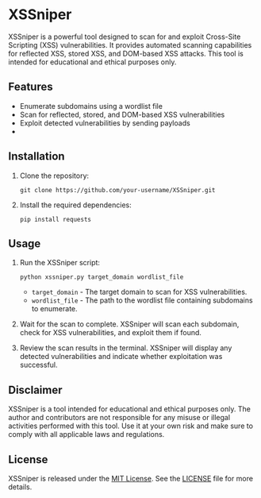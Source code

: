 # XSSniper

XSSniper is a powerful tool designed to scan for and exploit Cross-Site Scripting (XSS) vulnerabilities. It provides automated scanning capabilities for reflected XSS, stored XSS, and DOM-based XSS attacks. This tool is intended for educational and ethical purposes only.

## Features

- Enumerate subdomains using a wordlist file
- Scan for reflected, stored, and DOM-based XSS vulnerabilities
- Exploit detected vulnerabilities by sending payloads
-
## Installation

1. Clone the repository:

   ```shell
   git clone https://github.com/your-username/XSSniper.git
   ```

2. Install the required dependencies:

   ```shell
   pip install requests
   ```

## Usage

1. Run the XSSniper script:

   ```shell
   python xssniper.py target_domain wordlist_file
   ```

   - `target_domain` - The target domain to scan for XSS vulnerabilities.
   - `wordlist_file` - The path to the wordlist file containing subdomains to enumerate.

2. Wait for the scan to complete. XSSniper will scan each subdomain, check for XSS vulnerabilities, and exploit them if found.

3. Review the scan results in the terminal. XSSniper will display any detected vulnerabilities and indicate whether exploitation was successful.

## Disclaimer

XSSniper is a tool intended for educational and ethical purposes only. The author and contributors are not responsible for any misuse or illegal activities performed with this tool. Use it at your own risk and make sure to comply with all applicable laws and regulations.

## License

XSSniper is released under the [MIT License](https://opensource.org/licenses/MIT). See the [LICENSE](LICENSE) file for more details.